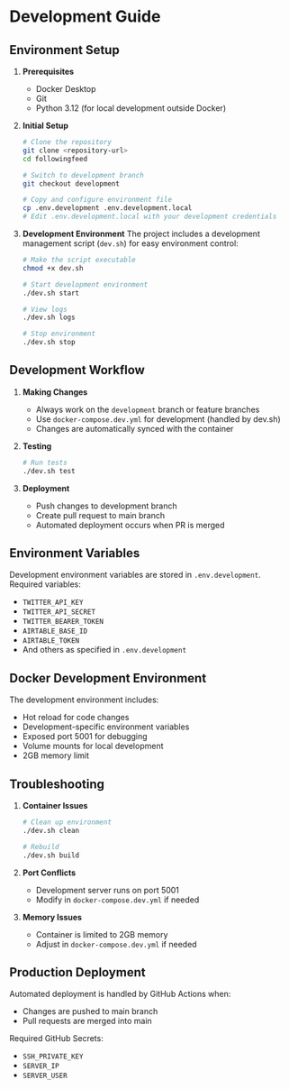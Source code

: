 # Development Guide

## Environment Setup

1. **Prerequisites**
   - Docker Desktop
   - Git
   - Python 3.12 (for local development outside Docker)

2. **Initial Setup**
   ```bash
   # Clone the repository
   git clone <repository-url>
   cd followingfeed

   # Switch to development branch
   git checkout development

   # Copy and configure environment file
   cp .env.development .env.development.local
   # Edit .env.development.local with your development credentials
   ```

3. **Development Environment**
   The project includes a development management script (`dev.sh`) for easy environment control:
   ```bash
   # Make the script executable
   chmod +x dev.sh

   # Start development environment
   ./dev.sh start

   # View logs
   ./dev.sh logs

   # Stop environment
   ./dev.sh stop
   ```

## Development Workflow

1. **Making Changes**
   - Always work on the `development` branch or feature branches
   - Use `docker-compose.dev.yml` for development (handled by dev.sh)
   - Changes are automatically synced with the container

2. **Testing**
   ```bash
   # Run tests
   ./dev.sh test
   ```

3. **Deployment**
   - Push changes to development branch
   - Create pull request to main branch
   - Automated deployment occurs when PR is merged

## Environment Variables

Development environment variables are stored in `.env.development`. Required variables:
- `TWITTER_API_KEY`
- `TWITTER_API_SECRET`
- `TWITTER_BEARER_TOKEN`
- `AIRTABLE_BASE_ID`
- `AIRTABLE_TOKEN`
- And others as specified in `.env.development`

## Docker Development Environment

The development environment includes:
- Hot reload for code changes
- Development-specific environment variables
- Exposed port 5001 for debugging
- Volume mounts for local development
- 2GB memory limit

## Troubleshooting

1. **Container Issues**
   ```bash
   # Clean up environment
   ./dev.sh clean
   
   # Rebuild
   ./dev.sh build
   ```

2. **Port Conflicts**
   - Development server runs on port 5001
   - Modify in `docker-compose.dev.yml` if needed

3. **Memory Issues**
   - Container is limited to 2GB memory
   - Adjust in `docker-compose.dev.yml` if needed

## Production Deployment

Automated deployment is handled by GitHub Actions when:
- Changes are pushed to main branch
- Pull requests are merged into main

Required GitHub Secrets:
- `SSH_PRIVATE_KEY`
- `SERVER_IP`
- `SERVER_USER` 